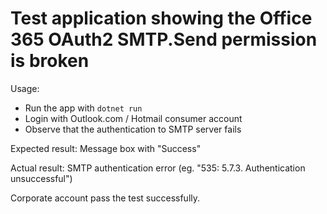 # Test application showing the Office 365 OAuth2 SMTP.Send permission is broken

Usage:
- Run the app with `dotnet run`
- Login with Outlook.com / Hotmail consumer account
- Observe that the authentication to SMTP server fails

Expected result: Message box with "Success"

Actual result: SMTP authentication error (eg. "535: 5.7.3. Authentication unsuccessful")


Corporate account pass the test successfully.
